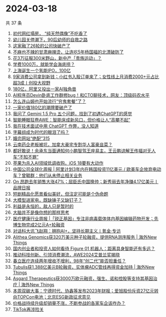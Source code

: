 # 2024-03-18

共 37 条

<!-- BEGIN 36KR -->
<!-- 最后更新时间 2024-03-18 03:00:52 +0800 -->
1. [初代网红塌房， “纯天然偶像”不吃香了](https://36kr.com/p/2692968020323715)
1. [幼儿园关停潮下，90后幼师的自救之路](https://36kr.com/p/2692900047908485)
1. [这家融了26轮的公司快破产了](https://36kr.com/p/2693288389127558)
1. [不麻也不辣的甘肃麻辣烫，让连吃5年杨国福的北漂破防了](https://36kr.com/p/2691729087982981)
1. [花3万征服300米野山，新中产「贵族运动」？](https://36kr.com/p/2693013755080071)
1. [学费1000万，就能学会海底捞？](https://36kr.com/p/2691590247755143)
1. [上海诞生一个氢能IPO，100亿](https://36kr.com/p/2693399255739780)
1. [9家消费公司拿到新钱；小红书入股订单来了；女性线上月消费2000+元占比超3成丨创投大视野](https://36kr.com/p/2690214994390401)
1. [180亿，阿里又投出一家AI独角兽](https://36kr.com/p/2693106793262724)
1. [AI程序员Devin卧底工作群修bug！和CTO聊技术，网友：顶级码农水平](https://36kr.com/p/2693391381687944)
1. [怎么连山姆也开始流行“穷鬼套餐”了？](https://36kr.com/p/2693193424891525)
1. [一家价值180亿的潮牌要破产了](https://36kr.com/p/2691956317630083)
1. [我问了 Gemini 1.5 Pro 五个问题，找到了初遇ChatGPT的感觉](https://36kr.com/p/2693184990031494)
1. [智能睡眠狂卷AWE：智能床成新风口，但价格让人“高攀不起”](https://36kr.com/p/2693078930296710)
1. [我在技​​术面试中用 ChatGPT 作弊，没人知道](https://36kr.com/p/2693202655702657)
1. [字幕组成为时代的眼泪了吗？](https://36kr.com/p/2692358092582529)
1. [婚恋网站“绝配”315](https://36kr.com/p/2691830420565635)
1. [云南药企老板被坑，加拿大豪宅专割华人富豪韭菜？](https://36kr.com/p/2693144616824199)
1. [都好敢说！余承东当面通知何小鹏智驾王座易主，王云鹏谅解王传福对无人车“不知不罪”](https://36kr.com/p/2692961179479430)
1. [苹果为杀入AI领域低调收购，iOS 18要有大动作](https://36kr.com/p/2691755610336646)
1. [中国公司全球化周报 | 阿里计划3年内在韩国投资11亿美元 / 欧美车企放弃电动车？曾毓群：他们从未停止相关业务](https://36kr.com/p/2691776048328324)
1. [On 昂跑去年销售大涨47%；屈臣氏中国换帅；新秀丽去年净赚4.17亿美元丨品牌日报](https://36kr.com/p/2691560003038599)
1. [短剧精品化愿景看似美好，但注定可能是个伪命题](https://36kr.com/p/2692067202182533)
1. [大模型进家电，既缺锤子又缺钉子？](https://36kr.com/p/2693066950389128)
1. [利益是永恒的，敌人只是暂时的](https://36kr.com/p/2692949601627520)
1. [大脑并不是像你想的那样思考](https://36kr.com/p/2610922791819393)
1. [医疗健康行业周报 |「锐正基因」专注非病毒载体体内基因编辑药物开发；先博生物完成2亿元A+轮融资](https://36kr.com/p/2692087341772424)
1. [对话科大讯飞赵翔：拥抱AI+，坚持长期主义丨氪金·专访](https://36kr.com/p/2693031863496073)
1. [Alithea Genomics获320万美元种子轮融资，提供RNA测序服务 | 海外New Things](https://36kr.com/p/2690485348347273)
1. [国内创业者和投资人如何看待 Figure 01 机器人：距离具身智能还有多远？](https://36kr.com/p/2693180170956161)
1. [推动科技创新、引领消费潮流，AWE2024艾普兰奖揭晓](https://36kr.com/p/2692978272890246)
1. [春立医疗连续两年增收不增利，98年“创二代”能否担重任？](https://36kr.com/p/2693020674698885)
1. [Tubulis获1.388亿美元B轮融资，实体瘤ADC管线再得资金加持 | 海外New Things](https://36kr.com/p/2690483512307078)
1. [Asgard Therapeutics获3000万欧元融资，强生、诺和控股等支持其基因治疗 | 海外New Things](https://36kr.com/p/2690482082426497)
1. [本周双碳大事：宁德时代、协鑫等发布2023年财报；爱旭股份斥资27亿元转向TOPCon电池；北京ESG新政征求意见](https://36kr.com/p/2693380129615232)
1. [价格战持续升级却销量不涨，不断参战的各家车企该咋办？](https://36kr.com/p/2693102432785028)
1. [TikTok再涉险关](https://36kr.com/p/2692057917461123)
<!-- END 36KR -->